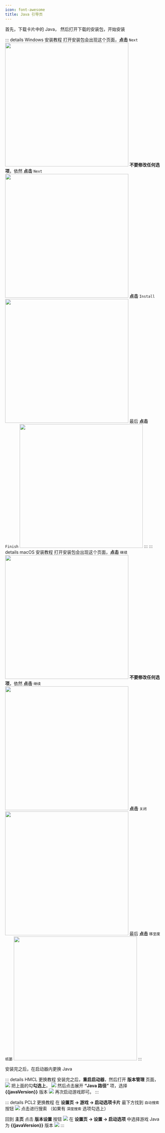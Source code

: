 ```yaml
---
icon: font-awesome
title: Java 引导页
---
```


<script setup>
import Java from "@JavaComponent";
import {onMounted, ref} from "vue";

const javaComponent = ref("");
const javaVersion = ref(null);
onMounted(() => {
    javaVersion.value = javaComponent.value.currentVersion.split("+")[0].replace("8u","1.8.0_");
});
</script>
首先，下载卡片中的 Java，
<Java ref="javaComponent"></Java>
然后打开下载的安装包，开始安装

::: details Windows 安装教程
打开安装包会出现这个页面，**点击** `Next`
<img src="/assets/image/Windows/WindowsJava安装第一步.png" width="400">
**不要修改任何选项**，依然 **点击** `Next`
<img src="/assets/image/Windows/WindowsJava安装第二步.png" width="400">
**点击** `Install`
<img src="/assets/image/Windows/WindowsJava安装第三步.png" width="400">
最后 **点击** `Finish`
<img src="/assets/image/Windows/WindowsJava安装第四步.png" width="400">
:::
::: details macOS 安装教程
打开安装包会出现这个页面，**点击** `继续`
<img src="/assets/image/Mac/MacJava安装第一步.png" width="400">
**不要修改任何选项**，依然 **点击** `继续`
<img src="/assets/image/Mac/MacJava安装第二步.png" width="400">
**点击** `关闭`
<img src="/assets/image/Mac/MacJava安装第二步.png" width="400">
最后 **点击** `移至废纸篓`
<img src="/assets/image/Mac/MacJava安装第四步.png" width="400">
:::

安装完之后，在启动器内更换 Java

::: details HMCL 更换教程
安装完之后，**重启启动器**，然后打开 **版本管理** 页面，
<img src="/assets/image/HMCL/版本管理.png">
把上面的勾**勾选上**，
<img src="/assets/image/HMCL/勾选.png">
然后点击展开 **“Java 路径”** 项，选择 **{{javaVersion}}** 版本
<img src="/assets/image/HMCL/选中版本.png">
再次启动游戏即可。
:::

::: details PCL2 更换教程
在 **设置页 -> 游戏 -> 启动选项卡片** 最下方找到 `自动搜索` 按钮
<img src="/assets/image/PCL2/自动搜索.png">
点击进行搜索 （如果有 `深度搜索` 选项勾选上）

回到 **主页** 点击 **版本设置** 按钮
<img src="/assets/image/PCL2/版本特定设置.png">
在 **设置页 -> 设置 -> 启动选项** 中选择游戏 Java 为 **{{javaVersion}}** 版本
<img src="/assets/image/PCL2/修改Java.png">
:::